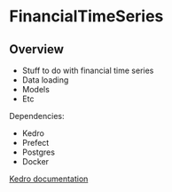 # FinancialTimeSeries

## Overview
- Stuff to do with financial time series
- Data loading
- Models
- Etc

Dependencies:
- Kedro
- Prefect
- Postgres
- Docker

[Kedro documentation](https://kedro.readthedocs.io)


